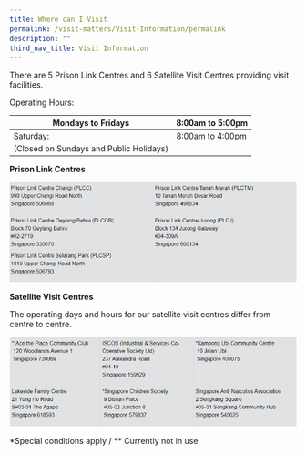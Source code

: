 ```yaml
---
title: Where can I Visit
permalink: /visit-matters/Visit-Information/permalink
description: ""
third_nav_title: Visit Information
---
```

There are 5 Prison Link Centres and 6 Satellite Visit Centres providing visit facilities.

Operating Hours:

| Mondays to Fridays| 	8:00am to 5:00pm |
| -------- | -------- | 
| Saturday:    | 8:00am to 4:00pm   | 
| (Closed on Sundays and Public Holidays)|  |

**Prison Link Centres**

![Alt text for image on Isomer site](/images/image-library/Prison%20Link%20Centres.png)

**Satellite Visit Centres**

The operating days and hours for our satellite visit centres differ from centre to centre.

![Alt text for image on Isomer site](/images/Satellite%20Visit%20Centre.png)

*Special conditions apply  /
** Currently not in use